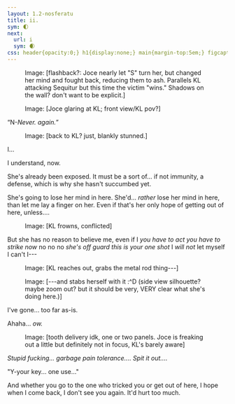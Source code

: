```yaml
---
layout: 1.2-nosferatu
title: ii.
sym: 🌓︎
next:
  url: i
  sym: 🌒︎
css: header{opacity:0;} h1{display:none;} main{margin-top:5em;} figcaption{max-width:400px;} .cent{text-align:center; margin:-.5em 0 0 1em;}
---
```

<div class="book" markdown="1">
<figure><img src="{%include url.html%}/assets/img/au/2-18.png" alt=""/><br/><img src="https://via.placeholder.com/400x300.png" alt=""/><br/><img src="https://via.placeholder.com/400x300.png" alt=""/>
<figcaption><span class="x">Image: </span>[flashback?: Joce nearly let "S" turn her, but changed her mind and fought back, reducing them to ash. Parallels KL attacking Sequitur but this time the victim "wins." Shadows on the wall? don't want to be explicit.]</figcaption></figure>

<figure><img src="https://via.placeholder.com/400x300.png" alt=""/>
<figcaption><span class="x">Image: </span>[Joce glaring at KL; front view/KL pov?]</figcaption></figure>

<div class="cent">“N-<i>Never. again.</i>”</div>

<figure><img src="https://via.placeholder.com/400x300.png" alt=""/>
<figcaption><span class="x">Image: </span>[back to KL? just, blankly stunned.]</figcaption></figure>

<div class="cent" markdown="1">
I...

I understand, now.
</div>

She's already been exposed. It must be a sort of... if not immunity, a defense, which is why she hasn't succumbed yet.

She's going to lose her mind in here. She'd... *rather* lose her mind in here, than let me lay a finger on her. Even if that's her only hope of getting out of here, unless....

<figure><img src="https://via.placeholder.com/400x300.png" alt=""/>
<figcaption><span class="x">Image: </span>[KL frowns, conflicted]</figcaption></figure>

But she has no reason to believe me, even if I <i>you have to act you have to strike now</i> no no no <i>she's off guard this is your one shot</i> I *will not* let myself I can't I---

<figure><img src="https://via.placeholder.com/400x300.png" alt=""/>
<figcaption><span class="x">Image: </span>[KL reaches out, grabs the metal rod thing---]</figcaption></figure>

<figure><img src="https://via.placeholder.com/400x300.png" alt=""/>
<figcaption><span class="x">Image: </span>[---and stabs herself with it :^D (side view silhouette? maybe zoom out? but it should be very, VERY clear what she's doing here.)]</figcaption></figure>

<div class="cent" markdown="1">
I've gone... too far as-is.

Ahaha... *ow.*
</div>

<figure><img src="https://via.placeholder.com/400x300.png" alt=""/><br><img src="https://via.placeholder.com/400x300.png" alt=""/>
<figcaption><span class="x">Image: </span>[tooth delivery idk, one or two panels. Joce is freaking out a little but definitely not in focus, KL's barely aware]</figcaption></figure>

<i>Stupid fucking... garbage pain tolerance.... Spit it out....</i>

"Y-your key... one use..." <!--don't like this but W/E IT WORKS she's actively dying (~"dying") and can't say much anyway-->

<!--this is gonna be flat but I'm gonna churn it out anyway AUGH--> And whether you go to the one who tricked you or get out of here, I hope when I come back, I don't see you again. <!--also one more image?--> It'd hurt too much.
</div>